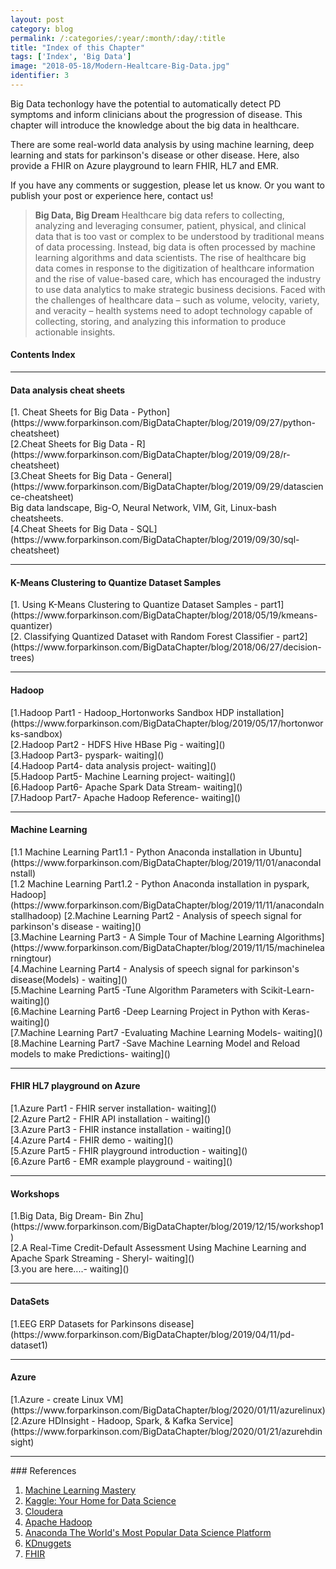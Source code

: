 ```yaml
---
layout: post
category: blog
permalink: /:categories/:year/:month/:day/:title
title: "Index of this Chapter"
tags: ['Index', 'Big Data']
image: "2018-05-18/Modern-Healtcare-Big-Data.jpg"
identifier: 3
---
```


Big Data techonlogy have the potential to automatically detect PD symptoms and inform clinicians about the progression of disease.
This chapter will introduce the knowledge about the big data in healthcare. 

There are some real-world data analysis by using machine learning, deep learning and stats for parkinson's disease or other disease.
Here, also provide a FHIR on Azure playground to learn FHIR, HL7 and EMR.

If you have any comments or suggestion, please let us know. Or you want to publish your post or experience here, contact us!

<!--more-->

<blockquote class="tip"><strong>Big Data, Big Dream </strong> Healthcare big data refers to collecting, analyzing and
 leveraging consumer, patient, physical, and clinical data that is too vast or complex
 to be understood by traditional means of data processing. 
 Instead, big data is often processed by machine learning algorithms and data scientists. 
 The rise of healthcare big data comes in response to the digitization of healthcare information 
 and the rise of value-based care, which has encouraged the industry to use data analytics to 
 make strategic business decisions. Faced with the challenges of healthcare data – such as volume, 
 velocity, variety, and veracity – health systems need to adopt technology capable of collecting, 
 storing, and analyzing this information to produce actionable insights.
</blockquote>

<div class="list-of-contents">
  <h4>Contents Index</h4>
  <ul></ul>
</div>

<hr class="with-margin">
<h4 class="header" id="intro">Data analysis cheat sheets</h4>
[1. Cheat Sheets for Big Data - Python](https://www.forparkinson.com/BigDataChapter/blog/2019/09/27/python-cheatsheet)
<br>
[2.Cheat Sheets for Big Data - R](https://www.forparkinson.com/BigDataChapter/blog/2019/09/28/r-cheatsheet)
<br>
[3.Cheat Sheets for Big Data - General](https://www.forparkinson.com/BigDataChapter/blog/2019/09/29/datascience-cheatsheet)
<br>
Big data landscape, Big-O, Neural Network, VIM, Git, Linux-bash cheatsheets.
<br>
[4.Cheat Sheets for Big Data - SQL](https://www.forparkinson.com/BigDataChapter/blog/2019/09/30/sql-cheatsheet)

<hr class="with-margin">
<h4 class="header" id="implementation">K-Means Clustering to Quantize Dataset Samples</h4>
[1. Using K-Means Clustering to Quantize Dataset Samples - part1](https://www.forparkinson.com/BigDataChapter/blog/2018/05/19/kmeans-quantizer)
<br>
[2. Classifying Quantized Dataset with Random Forest Classifier - part2](https://www.forparkinson.com/BigDataChapter/blog/2018/06/27/decision-trees)


<hr class="with-margin">
<h4 class="header" id="casestudy">Hadoop</h4>
[1.Hadoop Part1 - Hadoop_Hortonworks Sandbox HDP installation](https://www.forparkinson.com/BigDataChapter/blog/2019/05/17/hortonworks-sandbox)
<br>
[2.Hadoop Part2 - HDFS Hive HBase Pig - waiting]()
<br>
[3.Hadoop Part3- pyspark- waiting]()
<br>
[4.Hadoop Part4- data analysis project- waiting]()
<br>
[5.Hadoop Part5- Machine Learning project- waiting]()
<br>
[6.Hadoop Part6- Apache Spark Data Stream- waiting]()
<br>
[7.Hadoop Part7- Apache Hadoop Reference- waiting]()



<hr class="with-margin">
<h4 class="header" id="conclusion">Machine Learning</h4>
[1.1 Machine Learning Part1.1 - Python Anaconda installation in Ubuntu](https://www.forparkinson.com/BigDataChapter/blog/2019/11/01/anacondaInstall)
<br>
[1.2 Machine Learning Part1.2 - Python Anaconda installation in pyspark, Hadoop](https://www.forparkinson.com/BigDataChapter/blog/2019/11/11/anacondaInstallhadoop)
[2.Machine Learning Part2 - Analysis of speech signal for parkinson's disease  - waiting]()
<br>
[3.Machine Learning Part3 - A Simple Tour of Machine Learning Algorithms](https://www.forparkinson.com/BigDataChapter/blog/2019/11/15/machinelearningtour)
<br>
[4.Machine Learning Part4 - Analysis of speech signal for parkinson's disease(Models) - waiting]()
<br>
[5.Machine Learning Part5 -Tune Algorithm Parameters with Scikit-Learn- waiting]()
<br>
[6.Machine Learning Part6 -Deep Learning Project in Python with Keras- waiting]()
<br>
[7.Machine Learning Part7 -Evaluating Machine Learning Models- waiting]()
<br>
[8.Machine Learning Part7 -Save Machine Learning Model and Reload models to make Predictions- waiting]()

<hr class="with-margin">
<h4 class="header" id="conclusion">FHIR HL7 playground on Azure</h4>
[1.Azure Part1 - FHIR server installation- waiting]()
<br>
[2.Azure Part2 - FHIR API installation - waiting]()
<br>
[3.Azure Part3 - FHIR instance installation - waiting]()
<br>
[4.Azure Part4 - FHIR demo - waiting]()
<br>
[5.Azure Part5 - FHIR playground introduction - waiting]()
<br>
[6.Azure Part6 - EMR example playground - waiting]()
	
<hr class="with-margin">
<h4 class="header" id="conclusion">Workshops</h4>
[1.Big Data, Big Dream- Bin Zhu](https://www.forparkinson.com/BigDataChapter/blog/2019/12/15/workshop1)
<br>
[2.A Real-Time Credit-Default Assessment Using Machine Learning and Apache Spark Streaming - Sheryl- waiting]()
<br>
[3.you are here....- waiting]()


<hr class="with-margin">
<h4 class="header" id="conclusion">DataSets</h4>
[1.EEG ERP Datasets for Parkinsons disease](https://www.forparkinson.com/BigDataChapter/blog/2019/04/11/pd-dataset1)
<br>


<hr class="with-margin">
<h4 class="header" id="conclusion">Azure</h4>
[1.Azure - create Linux VM](https://www.forparkinson.com/BigDataChapter/blog/2020/01/11/azurelinux)
[2.Azure HDInsight - Hadoop, Spark, & Kafka Service](https://www.forparkinson.com/BigDataChapter/blog/2020/01/21/azurehdinsight)
<br>

<hr class="with-margin">
### References
<ol>
  <li><a href="https://machinelearningmastery.com/">Machine Learning Mastery</a></li>
  <li><a href="https://www.kaggle.com/">Kaggle: Your Home for Data Science</a></li>
  <li><a href="https://www.cloudera.com/">Cloudera</a></li>
  <li><a href="https://hadoop.apache.org/">Apache Hadoop</a></li>
  <li><a href="https://www.anaconda.com/">Anaconda The World's Most Popular Data Science Platform</a></li>
  <li><a href="https://www.kdnuggets.com/">KDnuggets</a></li>
  <li><a href="https://www.hl7.org/fhir/">FHIR</a></li>
</ol>
